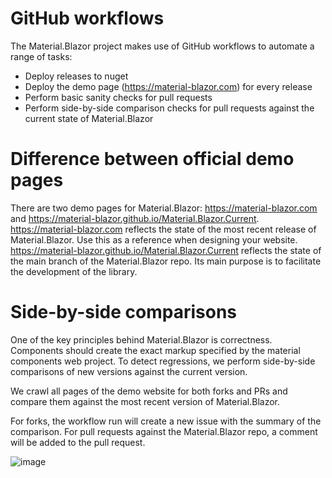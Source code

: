 
# GitHub workflows

The Material.Blazor project makes use of GitHub workflows to automate a range of tasks:

- Deploy releases to nuget
- Deploy the demo page (https://material-blazor.com) for every release
- Perform basic sanity checks for pull requests
- Perform side-by-side comparison checks for pull requests against the current state of Material.Blazor

# Difference between official demo pages

There are two demo pages for Material.Blazor: https://material-blazor.com and https://material-blazor.github.io/Material.Blazor.Current.
https://material-blazor.com reflects the state of the most recent release of Material.Blazor. Use this as a reference when designing your website. https://material-blazor.github.io/Material.Blazor.Current reflects the state of the main branch of the Material.Blazor repo. Its main purpose is to facilitate the development of the library.

# Side-by-side comparisons

One of the key principles behind Material.Blazor is correctness. Components should create the exact markup specified by the material components web project. To detect regressions, we perform side-by-side comparisons of new versions against the current version.

We crawl all pages of the demo website for both forks and PRs and compare them against the most recent version of Material.Blazor.

For forks, the workflow run will create a new issue with the summary of the comparison.
For pull requests against the Material.Blazor repo, a comment will be added to the pull request.

![image](https://user-images.githubusercontent.com/10850250/111618192-bd20b100-87ec-11eb-82e4-d8b6c772f2b9.png)

